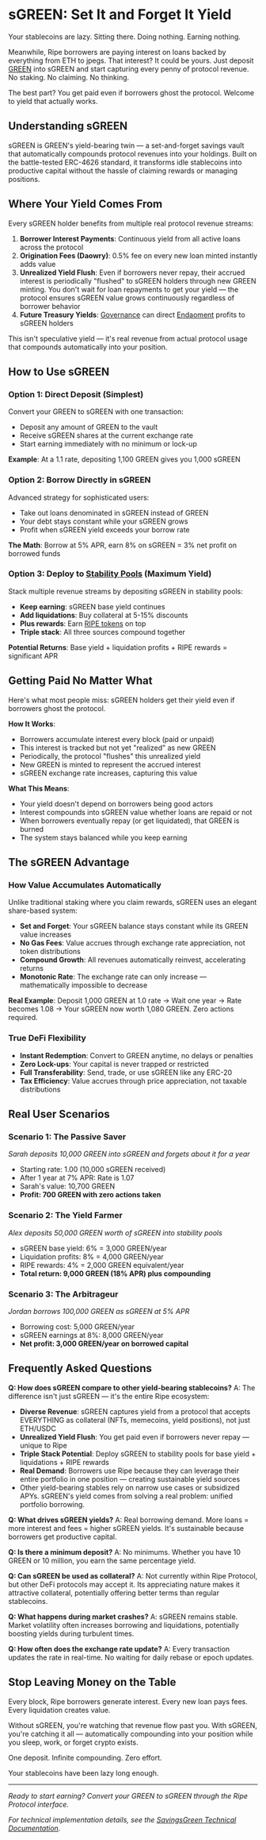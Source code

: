 # sGREEN: Set It and Forget It Yield

Your stablecoins are lazy. Sitting there. Doing nothing. Earning nothing.

Meanwhile, Ripe borrowers are paying interest on loans backed by everything from ETH to jpegs. That interest? It could be yours. Just deposit [GREEN](../core-protocol/01-green-stablecoin.md) into sGREEN and start capturing every penny of protocol revenue. No staking. No claiming. No thinking.

The best part? You get paid even if borrowers ghost the protocol. Welcome to yield that actually works.

## Understanding sGREEN

sGREEN is GREEN's yield-bearing twin — a set-and-forget savings vault that automatically compounds protocol revenues into your holdings. Built on the battle-tested ERC-4626 standard, it transforms idle stablecoins into productive capital without the hassle of claiming rewards or managing positions.

## Where Your Yield Comes From

Every sGREEN holder benefits from multiple real protocol revenue streams:

1. **Borrower Interest Payments**: Continuous yield from all active loans across the protocol
2. **Origination Fees (Daowry)**: 0.5% fee on every new loan minted instantly adds value
3. **Unrealized Yield Flush**: Even if borrowers never repay, their accrued interest is periodically "flushed" to sGREEN holders through new GREEN minting. You don't wait for loan repayments to get your yield — the protocol ensures sGREEN value grows continuously regardless of borrower behavior
4. **Future Treasury Yields**: [Governance](../governance-and-economics/09-governance.md) can direct [Endaoment](../governance-and-economics/11-endaoment.md) profits to sGREEN holders

This isn't speculative yield — it's real revenue from actual protocol usage that compounds automatically into your position.

## How to Use sGREEN

### Option 1: Direct Deposit (Simplest)

Convert your GREEN to sGREEN with one transaction:

* Deposit any amount of GREEN to the vault
* Receive sGREEN shares at the current exchange rate
* Start earning immediately with no minimum or lock-up

**Example**: At a 1.1 rate, depositing 1,100 GREEN gives you 1,000 sGREEN

### Option 2: Borrow Directly in sGREEN

Advanced strategy for sophisticated users:

* Take out loans denominated in sGREEN instead of GREEN
* Your debt stays constant while your sGREEN grows
* Profit when sGREEN yield exceeds your borrow rate

**The Math**: Borrow at 5% APR, earn 8% on sGREEN = 3% net profit on borrowed funds

### Option 3: Deploy to [Stability Pools](06-stability-pools.md) (Maximum Yield)

Stack multiple revenue streams by depositing sGREEN in stability pools:

* **Keep earning**: sGREEN base yield continues
* **Add liquidations**: Buy collateral at 5-15% discounts
* **Plus rewards**: Earn [RIPE tokens](07-ripe-rewards.md) on top
* **Triple stack**: All three sources compound together

**Potential Returns**: Base yield + liquidation profits + RIPE rewards = significant APR

## Getting Paid No Matter What

Here's what most people miss: sGREEN holders get their yield even if borrowers ghost the protocol.

**How It Works**:

* Borrowers accumulate interest every block (paid or unpaid)
* This interest is tracked but not yet "realized" as new GREEN
* Periodically, the protocol "flushes" this unrealized yield
* New GREEN is minted to represent the accrued interest
* sGREEN exchange rate increases, capturing this value

**What This Means**:

* Your yield doesn't depend on borrowers being good actors
* Interest compounds into sGREEN value whether loans are repaid or not
* When borrowers eventually repay (or get liquidated), that GREEN is burned
* The system stays balanced while you keep earning

## The sGREEN Advantage

### How Value Accumulates Automatically

Unlike traditional staking where you claim rewards, sGREEN uses an elegant share-based system:

* **Set and Forget**: Your sGREEN balance stays constant while its GREEN value increases
* **No Gas Fees**: Value accrues through exchange rate appreciation, not token distributions
* **Compound Growth**: All revenues automatically reinvest, accelerating returns
* **Monotonic Rate**: The exchange rate can only increase — mathematically impossible to decrease

**Real Example**: Deposit 1,000 GREEN at 1.0 rate → Wait one year → Rate becomes 1.08 → Your sGREEN now worth 1,080 GREEN. Zero actions required.

### True DeFi Flexibility

* **Instant Redemption**: Convert to GREEN anytime, no delays or penalties
* **Zero Lock-ups**: Your capital is never trapped or restricted
* **Full Transferability**: Send, trade, or use sGREEN like any ERC-20
* **Tax Efficiency**: Value accrues through price appreciation, not taxable distributions

## Real User Scenarios

### Scenario 1: The Passive Saver

_Sarah deposits 10,000 GREEN into sGREEN and forgets about it for a year_

* Starting rate: 1.00 (10,000 sGREEN received)
* After 1 year at 7% APR: Rate is 1.07
* Sarah's value: 10,700 GREEN
* **Profit: 700 GREEN with zero actions taken**

### Scenario 2: The Yield Farmer

_Alex deposits 50,000 GREEN worth of sGREEN into stability pools_

* sGREEN base yield: 6% = 3,000 GREEN/year
* Liquidation profits: 8% = 4,000 GREEN/year
* RIPE rewards: 4% = 2,000 GREEN equivalent/year
* **Total return: 9,000 GREEN (18% APR) plus compounding**

### Scenario 3: The Arbitrageur

_Jordan borrows 100,000 GREEN as sGREEN at 5% APR_

* Borrowing cost: 5,000 GREEN/year
* sGREEN earnings at 8%: 8,000 GREEN/year
* **Net profit: 3,000 GREEN/year on borrowed capital**

## Frequently Asked Questions

**Q: How does sGREEN compare to other yield-bearing stablecoins?** A: The difference isn't just sGREEN — it's the entire Ripe ecosystem:

* **Diverse Revenue**: sGREEN captures yield from a protocol that accepts EVERYTHING as collateral (NFTs, memecoins, yield positions), not just ETH/USDC
* **Unrealized Yield Flush**: You get paid even if borrowers never repay — unique to Ripe
* **Triple Stack Potential**: Deploy sGREEN to stability pools for base yield + liquidations + RIPE rewards
* **Real Demand**: Borrowers use Ripe because they can leverage their entire portfolio in one position — creating sustainable yield sources
* Other yield-bearing stables rely on narrow use cases or subsidized APYs. sGREEN's yield comes from solving a real problem: unified portfolio borrowing.

**Q: What drives sGREEN yields?** A: Real borrowing demand. More loans = more interest and fees = higher sGREEN yields. It's sustainable because borrowers get productive capital.

**Q: Is there a minimum deposit?** A: No minimums. Whether you have 10 GREEN or 10 million, you earn the same percentage yield.

**Q: Can sGREEN be used as collateral?** A: Not currently within Ripe Protocol, but other DeFi protocols may accept it. Its appreciating nature makes it attractive collateral, potentially offering better terms than regular stablecoins.

**Q: What happens during market crashes?** A: sGREEN remains stable. Market volatility often increases borrowing and liquidations, potentially boosting yields during turbulent times.

**Q: How often does the exchange rate update?** A: Every transaction updates the rate in real-time. No waiting for daily rebase or epoch updates.

## Stop Leaving Money on the Table

Every block, Ripe borrowers generate interest. Every new loan pays fees. Every liquidation creates value.

Without sGREEN, you're watching that revenue flow past you. With sGREEN, you're catching it all — automatically compounding into your position while you sleep, work, or forget crypto exists.

One deposit. Infinite compounding. Zero effort.

Your stablecoins have been lazy long enough.

***

_Ready to start earning? Convert your GREEN to sGREEN through the Ripe Protocol interface._

_For technical implementation details, see the_ [_SavingsGreen Technical Documentation_](../technical/tokens/SavingsGreen.md)_._
